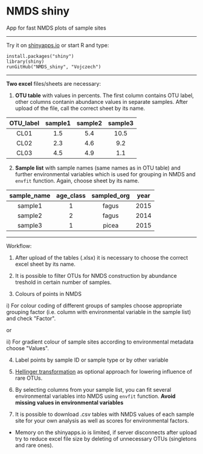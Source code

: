 # NMDS shiny
App for fast NMDS plots of sample sites

---
Try it on [shinyapps.io](https://labenvmicro.shinyapps.io/shiny_nmds/) or start R and type:
```
install.packages("shiny")
library(shiny)
runGitHub("NMDS_shiny", "Vojczech") 
```
---

**Two excel** files/sheets are necessary:

1. **OTU table** with values in percents. The first column contains OTU label, other columns contanin abundance values in separate samples. After upload of the file, call the correct sheet by its name. 

| OTU_label | sample1 |sample2 | sample3 | 
|:---------:|:-------:|:------:|:-------:| 
|    CL01     |  1.5     |    5.4  |    10.5  | 
|  CL02   |  2.3    |   4.6  |   9.2   | 
|    CL03     |   4.5    |  4.9   |     1.1   | 


2. **Sample list** with sample names (same names as in OTU table) and further environmental variables which is used for grouping in NMDS and `envfit` function. Again, choose sheet by its name.

| sample_name | age_class |sampled_org | year | 
|:---------:|:-------:|:------:|:-------:| 
|    sample1     |  1     |    fagus  |    2015  | 
|  sample2   |  2   |   fagus  | 2014     | 
|    sample3     |   1    |  picea   |     2015   | 

---

Workflow:

1. After upload of the tables (.xlsx) it is necessary to choose the correct excel sheet by its name.

2. It is possible to filter OTUs for NMDS construction by abundance treshold in certain number of samples.

3. Colours of points in NMDS

i) For colour coding of different groups of samples choose appropriate grouping factor (i.e. column with environmental variable in the sample list) and check "Factor".

or

ii) For gradient colour of sample sites according to environmental metadata choose "Values".

4. Label points by sample ID or sample type or by other variable

5. [Hellinger transformation](http://mb3is.megx.net/gustame/reference/dissimilarity) as optional approach for lowering influence of rare OTUs.

6. By selecting columns from your sample list, you can fit several environmental variables into NMDS using `envfit` function. **Avoid missing values in environmental variables**

7. It is possible to download .csv tables with NMDS values of each sample site for your own analysis as well as scores for environmental factors.

+ Memory on the shinyapps.io is limited, if server disconnects after upload try to reduce excel file size by deleting of unnecessary OTUs (singletons and rare ones).
 
